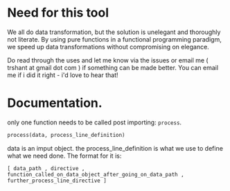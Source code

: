 # Need for this tool

We all do data transformation, but the solution is unelegant and thoroughly not literate. By using pure functions in a functional programming paradigm, we speed up data transformations without compromising on elegance.  

Do read through the uses and let me know via the issues or email me ( trshant at gmail dot com ) if something can be made better. You can email me if i did it right - i'd love to hear that!  

# Documentation.

only one function needs to be called post importing: `process`.  
```python
process(data, process_line_definition)
```  
data is an imput object.
the process_line_definition is what we use to define what we need done. The format for it is:  

```
[ data_path , directive , function_called_on_data_object_after_going_on_data_path , further_process_line_directive ]
```  
